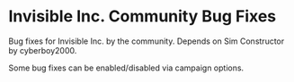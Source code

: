 # Invisible Inc. Community Bug Fixes

Bug fixes for Invisible Inc. by the community. Depends on Sim Constructor by cyberboy2000.

Some bug fixes can be enabled/disabled via campaign options.
